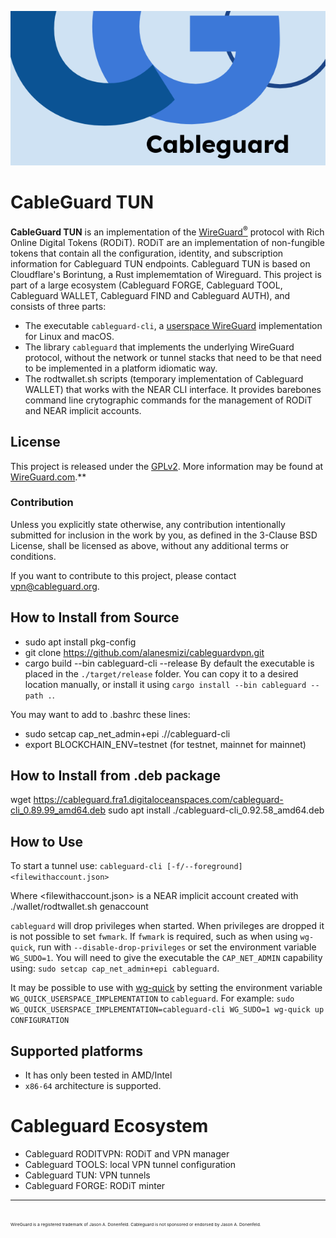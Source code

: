 ![cableguard logo banner](./banner.png)

# CableGuard TUN

**CableGuard TUN** is an implementation of the [WireGuard<sup>®</sup>](https://www.wireguard.com/) protocol with Rich Online Digital Tokens (RODiT). RODiT are an implementation of non-fungible tokens that contain all the configuration, identity, and subscription information for Cableguard TUN endpoints. Cableguard TUN is based on Cloudflare's Borintung, a Rust implememtation of Wireguard.
This project is part of a large ecosystem (Cableguard FORGE, Cableguard TOOL, Cableguard WALLET, Cableguard FIND and Cableguard AUTH), and consists of three parts:

* The executable `cableguard-cli`, a [userspace WireGuard](https://www.wireguard.com/xplatform/) implementation for Linux and macOS.
* The library `cableguard` that implements the underlying WireGuard protocol, without the network or tunnel stacks that need to be that need to be implemented in a platform idiomatic way.
* The rodtwallet.sh scripts (temporary implementation of Cableguard WALLET) that works with the NEAR CLI interface. It provides barebones command line crytographic commands for the management of RODiT and NEAR implicit accounts.

## License
This project is released under the [GPLv2](COPYING).
More information may be found at [WireGuard.com](https://www.wireguard.com/).**

### Contribution
Unless you explicitly state otherwise, any contribution intentionally submitted for inclusion in the work by you, as defined in the 3-Clause BSD License, shall be licensed as above, without any additional terms or conditions.

If you want to contribute to this project, please contact <vpn@cableguard.org>.

## How to Install from Source
- sudo apt install pkg-config
- git clone https://github.com/alanesmizi/cableguardvpn.git
- cargo build --bin cableguard-cli --release
By default the executable is placed in the `./target/release` folder. You can copy it to a desired location manually, or install it using `cargo install --bin cableguard --path .`.

You may want to add to .bashrc these lines:
- sudo setcap cap_net_admin+epi ./<path>/cableguard-cli
- export BLOCKCHAIN_ENV=testnet (for testnet, mainnet for mainnet)

## How to Install from .deb package
wget https://cableguard.fra1.digitaloceanspaces.com/cableguard-cli_0.89.99_amd64.deb
sudo apt install ./cableguard-cli_0.92.58_amd64.deb

## How to Use
To start a tunnel use:
`cableguard-cli [-f/--foreground] <filewithaccount.json>`

Where <filewithaccount.json> is a NEAR implicit account created with ./wallet/rodtwallet.sh genaccount

`cableguard` will drop privileges when started. When privileges are dropped it is not possible to set `fwmark`. If `fwmark` is required, such as when using `wg-quick`, run with `--disable-drop-privileges` or set the environment variable `WG_SUDO=1`.
You will need to give the executable the `CAP_NET_ADMIN` capability using: `sudo setcap cap_net_admin+epi cableguard`.

It may be possible to use with [wg-quick](https://git.zx2c4.com/WireGuard/about/src/tools/man/wg-quick.8) by setting the environment variable `WG_QUICK_USERSPACE_IMPLEMENTATION` to `cableguard`. For example:
`sudo WG_QUICK_USERSPACE_IMPLEMENTATION=cableguard-cli WG_SUDO=1 wg-quick up CONFIGURATION`

## Supported platforms
- It has only been tested in AMD/Intel
- `x86-64` architecture is supported.

# Cableguard Ecosystem
- Cableguard RODITVPN: RODiT and VPN manager
- Cableguard TOOLS: local VPN tunnel configuration
- Cableguard TUN: VPN tunnels
- Cableguard FORGE: RODiT minter

---
<sub><sub><sub><sub>WireGuard is a registered trademark of Jason A. Donenfeld. Cableguard is not sponsored or endorsed by Jason A. Donenfeld.</sub></sub></sub></sub>
